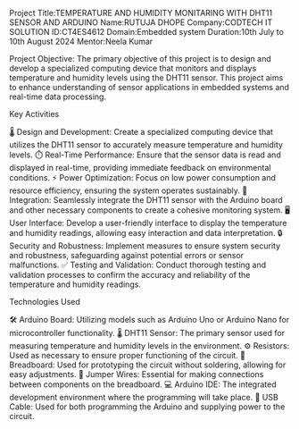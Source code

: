 Project Title:TEMPERATURE AND HUMIDITY MONITARING WITH DHT11 SENSOR AND ARDUINO
Name:RUTUJA DHOPE
Company:CODTECH IT SOLUTION
ID:CT4ES4612
Domain:Embedded system
Duration:10th July to 10th August 2024
Mentor:Neela Kumar

Project Objective:
The primary objective of this project is to design and develop a specialized computing device that monitors and displays temperature and humidity levels using the DHT11 sensor. This project aims to enhance understanding of sensor applications in embedded systems and real-time data processing.

Key Activities

🌡 Design and Development: Create a specialized computing device that utilizes the DHT11 sensor to accurately measure temperature and humidity levels.
⏱ Real-Time Performance: Ensure that the sensor data is read and displayed in real-time, providing immediate feedback on environmental conditions.
⚡ Power Optimization: Focus on low power consumption and resource efficiency, ensuring the system operates sustainably.
🔗 Integration: Seamlessly integrate the DHT11 sensor with the Arduino board and other necessary components to create a cohesive monitoring system.
🖥 User Interface: Develop a user-friendly interface to display the temperature and humidity readings, allowing easy interaction and data interpretation.
🔒 Security and Robustness: Implement measures to ensure system security and robustness, safeguarding against potential errors or sensor malfunctions.
✅ Testing and Validation: Conduct thorough testing and validation processes to confirm the accuracy and reliability of the temperature and humidity readings.

Technologies Used

🛠 Arduino Board: Utilizing models such as Arduino Uno or Arduino Nano for microcontroller functionality.
🌡 DHT11 Sensor: The primary sensor used for measuring temperature and humidity levels in the environment.
⚙ Resistors: Used as necessary to ensure proper functioning of the circuit.
🧩 Breadboard: Used for prototyping the circuit without soldering, allowing for easy adjustments.
🔌 Jumper Wires: Essential for making connections between components on the breadboard.
💻 Arduino IDE: The integrated development environment where the programming will take place.
🔋 USB Cable: Used for both programming the Arduino and supplying power to the circuit.


   
